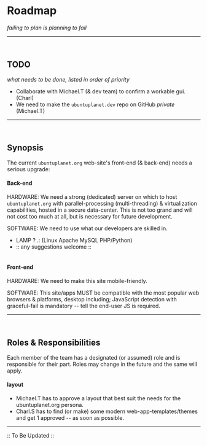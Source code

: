 # Roadmap
*failing to plan is planning to fail*

-----------------------------------------------------------------------
<br>


## TODO
*what needs to be done, listed in order of priority*

- Collaborate with Michael.T (& dev team) to confirm a workable gui. (Charl)
- We need to make the `ubuntuplanet.dev` repo on GitHub *private* (Michael.T)

-----------------------------------------------------------------------
<br>


## Synopsis
The current `ubuntuplanet.org` web-site's front-end (& back-end) needs a serious upgrade:

#### Back-end
HARDWARE: We need a strong (dedicated) server on which to host `ubuntuplanet.org` with parallel-processing (multi-threading) & virtualization capabilities, hosted in a secure data-center. This is not too grand and will not cost too much at all, but is necessary for future development.

SOFTWARE: We need to use what our developers are skilled in.<br>
- LAMP ? .: (Linux Apache MySQL PHP/Python)
- :: any suggestions welcome ::
<br><br>


#### Front-end
HARDWARE: We need to make this site mobile-friendly.

SOFTWARE: This site/apps MUST be compatible with the most popular web browsers & platforms, desktop including; JavaScript detection with graceful-fail is mandatory -- tell the end-user JS is required.

-----------------------------------------------------------------------
<br>


## Roles & Responsibilities
Each member of the team has a designated (or assumed) role and is responsible for their part. Roles may change in the future and the same will apply.

#### layout
- Michael.T has to approve a layout that best suit the needs for the ubuntuplanet.org persona.
- Charl.S has to find (or make) some modern web-app-templates/themes and get 1 approved -- as soon as possible.

-----------------------------------------------------------------------

:: To Be Updated ::
<br>

